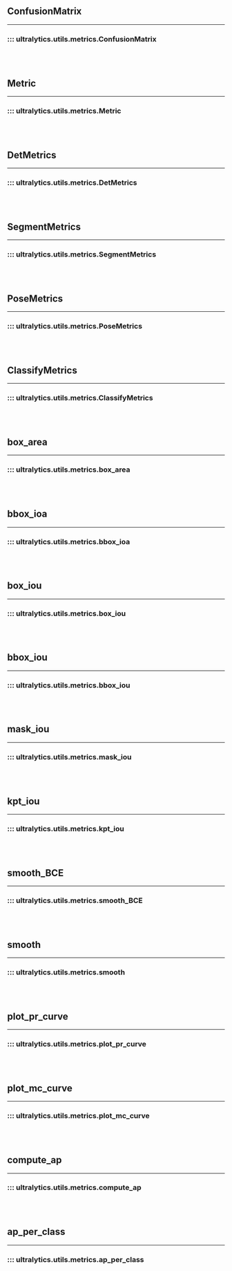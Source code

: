 ## ConfusionMatrix
---
### ::: ultralytics.utils.metrics.ConfusionMatrix
<br><br>

## Metric
---
### ::: ultralytics.utils.metrics.Metric
<br><br>

## DetMetrics
---
### ::: ultralytics.utils.metrics.DetMetrics
<br><br>

## SegmentMetrics
---
### ::: ultralytics.utils.metrics.SegmentMetrics
<br><br>

## PoseMetrics
---
### ::: ultralytics.utils.metrics.PoseMetrics
<br><br>

## ClassifyMetrics
---
### ::: ultralytics.utils.metrics.ClassifyMetrics
<br><br>

## box_area
---
### ::: ultralytics.utils.metrics.box_area
<br><br>

## bbox_ioa
---
### ::: ultralytics.utils.metrics.bbox_ioa
<br><br>

## box_iou
---
### ::: ultralytics.utils.metrics.box_iou
<br><br>

## bbox_iou
---
### ::: ultralytics.utils.metrics.bbox_iou
<br><br>

## mask_iou
---
### ::: ultralytics.utils.metrics.mask_iou
<br><br>

## kpt_iou
---
### ::: ultralytics.utils.metrics.kpt_iou
<br><br>

## smooth_BCE
---
### ::: ultralytics.utils.metrics.smooth_BCE
<br><br>

## smooth
---
### ::: ultralytics.utils.metrics.smooth
<br><br>

## plot_pr_curve
---
### ::: ultralytics.utils.metrics.plot_pr_curve
<br><br>

## plot_mc_curve
---
### ::: ultralytics.utils.metrics.plot_mc_curve
<br><br>

## compute_ap
---
### ::: ultralytics.utils.metrics.compute_ap
<br><br>

## ap_per_class
---
### ::: ultralytics.utils.metrics.ap_per_class
<br><br>
